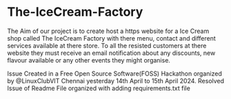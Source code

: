 # The-IceCream-Factory

The Aim of our project is to create host a https website for a Ice Cream shop called The IceCream Factory with there menu, contact and different services available at there store.
To all the resisted customers at there website they must receive an email notification about any discounts, new flavour available or any other events they might organise.

Issue Created in a Free Open Source Software(FOSS) Hackathon organized by @LinuxClubVIT Chennai yesterday 14th April to 15th April 2024.
Resolved Issue of Readme File organized with adding requirements.txt file
